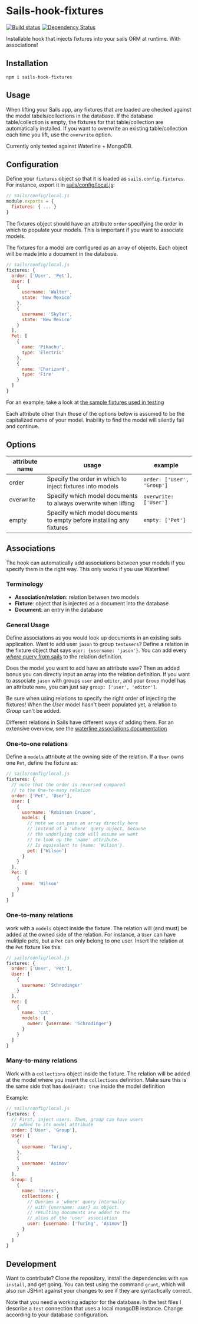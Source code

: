 # Sails-hook-fixtures
[![Build status][travis-image]][travis-url]
[![Dependency Status][daviddm-image]][daviddm-url]

Installable hook that injects fixtures into your sails ORM at runtime. With associations!

## Installation
`npm i sails-hook-fixtures`

## Usage
When lifting your Sails app, any fixtures that are loaded are checked against the model tabels/collections in the database. If the database table/collection is empty, the fixtures for that table/collection are automatically installed. If you want to overwrite an existing table/collection each time you lift, use the `overwrite` option.

Currently only tested against Waterline + MongoDB.

## Configuration
Define your `fixtures` object so that it is loaded as `sails.config.fixtures`. For instance, export it in [sails/config/local.js](http://sailsjs.org/#!/documentation/anatomy/myApp/config/local.js.html):

```javascript
// sails/config/local.js
module.exports = {
  fixtures: { ... }
}
```

The fixtures object should have an attribute `order` specifying the order in which to populate your models. This is important if you want to associate models.

The fixtures for a model are configured as an array of objects. Each object will be made into a document in the database.

```javascript
// sails/config/local.js
fixtures: {
  order: ['User', 'Pet'],
  User: [
    {
      username: 'Walter',
      state: 'New Mexico'
    },
    {
      username: 'Skyler',
      state: 'New Mexico'
    }
  ],
  Pet: [
    {
      name: 'Pikachu',
      type: 'Electric'
    },
    {
      name: 'Charizard',
      type: 'Fire'
    }
  ]
}
```

For an example, take a look at [the sample fixtures used in testing](https://github.com/arryon/sails-hook-fixtures/blob/master/test/helpers/fixtures.js)

Each attribute other than those of the options below is assumed to be the capitalized name of your model. Inability to find the model will silently fail and continue.

## Options
| attribute name      | usage                                                          | example                    |
|-----------|----------------------------------------------------------------|----------------------------|
| order     | Specify the order in which to inject fixtures into models      | `order: ['User', 'Group']` |
| overwrite | Specify which model documents to always overwrite when lifting | `overwrite: ['User']`      |
| empty | Specify which model documents to empty before installing any fixtures | `empty: ['Pet']` |

## Associations
The hook can automatically add associations between your models if you specify them in the right way. This only works if you use Waterline!

### Terminology
* **Association/relation**: relation between two models
* **Fixture**: object that is injected as a document into the database
* **Document**: an entry in the database

### General Usage
Define associations as you would look up documents in an existing sails application. Want to add user `jason` to group `testusers`? Define a relation in the fixture object that says `user: {username: 'jason'}`. You can add every [*where* query from sails](http://sailsjs.org/#!/documentation/concepts/ORM/Querylanguage.html) to the relation definition.

Does the model you want to add have an attribute `name`? Then as added bonus you can directly input an array into the relation definition. If you want to associate `jason` with groups `user` and `editor`, and your `Group` model has an attribute `name`, you can just say `group: ['user', 'editor']`.

Be sure when using relations to specify the right order of injecting the fixtures! When the *User* model hasn't been populated yet, a relation to *Group* can't be added.

Different relations in Sails have different ways of adding them. For an extensive overview, see the [waterline associations documentation](https://github.com/balderdashy/waterline-docs/blob/master/associations.md)

### One-to-one relations
Define a `models` attribute at the owning side of the relation. If a `User` owns one `Pet`, define the fixture as:

```javascript
// sails/config/local.js
fixtures: {
  // note that the order is reversed compared
  // to the One-to-many relation
  order: ['Pet', 'User'],
  User: [
    {
      username: 'Robinson Crusoe',
      models: {
        // note we can pass an array directly here
        // instead of a 'where' query object, because
        // the underlying code will assume we want
        // to look up the 'name' attribute.
        // Is equivalent to {name: 'Wilson'}.
        pet: ['Wilson']
      }
    }
  ],
  Pet: [
    {
      name: 'Wilson'
    }
  ]
}
```

### One-to-many relations
work with a `models` object inside the fixture. The relation will (and must) be added at the owned side of the relation. For instance, a `User` can have mulitiple pets, but a `Pet` can only belong to one user. Insert the relation at the `Pet` fixture like this:

```javascript
// sails/config/local.js
fixtures: {
  order: ['User', 'Pet'],
  User: [
    {
      username: 'Schrodinger'
    }
  ],
  Pet: [
    {
      name: 'cat',
      models: {
        owner: {username: 'Schrodinger'}
      }
    }
  ]
}
```

### Many-to-many relations
Work with a `collections` object inside the fixture. The relation will be added at the model where you insert the `collections` definition. Make sure this is the same side that has `dominant: true` inside the model definition

Example:
```javascript
// sails/config/local.js
fixtures: {
  // First, inject users. Then, group can have users
  // added to its model attribute
  order: ['User', 'Group'],
  User: [
    {
      username: 'Turing',
    },
    {
      username: 'Asimov'
    }
  ],
  Group: [
    {
      name: 'Users',
      collections: {
        // Queries a 'where' query internally
        // with {username: user} as object.
        // resulting documents are added to the
        // alias of the 'user' association
        user: {username: ['Turing', 'Asimov']}
      }
    }
  ]
}
```

## Development
Want to contribute? Clone the repository, install the dependencies with `npm install`, and get going. You can test using the command `grunt`, which will also run JSHint against your changes to see if they are syntactically correct.

Note that you need a working adaptor for the database. In the test files I describe a `test` connection that uses a local mongoDB instance. Change according to your database configuration.

[travis-image]: https://travis-ci.org/arryon/sails-hook-fixtures.svg?branch=master
[travis-url]: https://travis-ci.org/arryon/sails-hook-fixtures
[daviddm-image]: https://david-dm.org/arryon/sails-hook-fixtures.svg
[daviddm-url]: https://david-dm.org/arryon/sails-hook-fixtures
